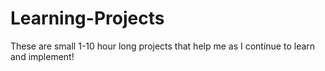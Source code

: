 # Learning-Projects
These are small 1-10 hour long projects that help me as I continue to learn and implement!
